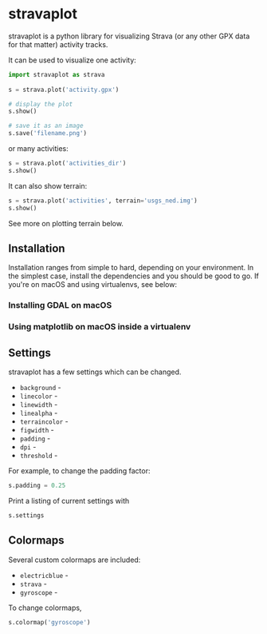 # stravaplot

stravaplot is a python library for visualizing Strava (or any other GPX data for that matter) activity tracks. 

It can be used to visualize one activity:

```python
import stravaplot as strava
    
s = strava.plot('activity.gpx')

# display the plot
s.show()

# save it as an image
s.save('filename.png')
```

or many activities:

```python
s = strava.plot('activities_dir')
s.show()
```

It can also show terrain:

```python
s = strava.plot('activities', terrain='usgs_ned.img')
s.show()
```

See more on plotting terrain below.

## Installation
Installation ranges from simple to hard, depending on your environment. In the simplest case, install the dependencies and you should be good to go. If you're on macOS and using virtualenvs, see below: 

### Installing GDAL on macOS


### Using matplotlib on macOS inside a virtualenv


## Settings
stravaplot has a few settings which can be changed. 

* `background` - 
* `linecolor` - 
* `linewidth` - 
* `linealpha` - 
* `terraincolor` - 
* `figwidth` - 
* `padding` - 
* `dpi` - 
* `threshold` - 

For example, to change the padding factor:

```python
s.padding = 0.25
```

Print a listing of current settings with

```python
s.settings
```

## Colormaps
Several custom colormaps are included:

* `electricblue` - 
* `strava` - 
* `gyroscope` - 

To change colormaps,

```python
s.colormap('gyroscope')
```

